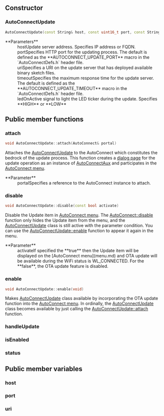 ## <i class="fa fa-code"></i> Constructor

### AutoConnectUpdate

```cpp
AutoConnectUpdate(const String& host, const uint16_t port, const String& uri, const int timeout, const uint8_t ledOn)
```
<dl class="apidl">
    <dt>**Parameters**</dt>
    <dd><span class="apidef">host</span><span class="apidesc">Update server address. Specifies IP address or FQDN.</span></dd>
    <dd><span class="apidef">port</span><span class="apidesc">Specifies HTTP port for the updating process. The default is defined as the  **AUTOCONNECT_UPDATE_PORT** macro in the `AutoConnectDefs.h` header file.</span></dd>
    <dd><span class="apidef">uri</span><span class="apidesc">Specifies a URI on the update server that has deployed available binary sketch files.</span></dd>
    <dd><span class="apidef">timeout</span><span class="apidesc">Specifies the maximum response time for the update server. The default is defined as the **AUTOCONNECT_UPDATE_TIMEOUT** macro in the `AutoConnectDefs.h` header file.</span></dt>
    <dd><span class="apidef">ledOn</span><span class="apidesc">Active signal to light the LED ticker during the update. Specifies **HIGH** or **LOW**</span></dt>
</dl>

## <i class="fa fa-code"></i> Public member functions

### <i class="fa fa-caret-right"></i> attach

```cpp
void AutoConnectUpdate::attach(AutoConnect& portal)
```
Attaches the [AutoConnectUpdate](apiupdate.md) to the AutoConnect which constitutes the bedrock of the update process. This function creates a [dialog page](otaserver.md#behavior-of-the-autoconnectupdate-class) for the update operation as an instance of [AutoConnectAux](apiaux.me) and participates in the [AutoConnect menu](menu.md).
<dl class="apidl">
    <dt>**Parameter**</dt>
    <dd><span class="apidef">portal</span><span class="apidesc">Specifies a reference to the AutoConnect instance to attach.</span></dd>
</dl>

### <i class="fa fa-caret-right"></i> disable

```cpp
void AutoConnectUpdate::disable(const bool activate)
```
Disable the Update item in [AutoConnect menu](menu.md). The [AutoConnect::disable](#disable) function only hides the Update item from the menu, and the [AutoConnectUpdate](apiupdate.md) class is still active with the parameter condition. You can use the [AutoConnectUpdate::enable](#enable) function to appear it again in the menu.
<dl class="apidl">
    <dt>**Parameter**</dt>
    <dd><span class="apidef">activate</span><span class="apidesc">If specified the **true** then the Update item will be displayed on the [AutoConnect menu](menu.md) and OTA update will be available during the WiFi status is WL_CONNECTED. For the **false**, the OTA update feature is disabled.</span></dd>
</dl>

### <i class="fa fa-caret-right"></i> enable

```cpp
void AutoConnectUpdate::enable(void)
```
Makes [AutoConnectUpdate](apiupdate.md) class available by incorporating the OTA update function into the [AutoConnect menu](menu.md). In ordinally, the [AutoConnectUpdate](apiupdate.md) class becomes available by just calling the [AutoConnectUpdate::attach](#attach) function.

### <i class="fa fa-caret-right"></i> handleUpdate

### <i class="fa fa-caret-right"></i> isEnabled

### <i class="fa fa-caret-right"></i> status

## <i class="fa fa-code"></i> Public member variables

### <i class="fa fa-caret-right"></i> host

### <i class="fa fa-caret-right"></i> port

### <i class="fa fa-caret-right"></i> uri
